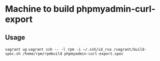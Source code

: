 Machine to build phpmyadmin-curl-export
========


Usage
-------
`vagrant up`
`vagrant ssh -- -l rpm -i ~/.ssh/id_rsa /vagrant/build-spec.sh /home/rpm/rpmbuild phpmyadmin-curl-export.spec`
